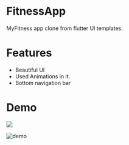 # FitnessApp
MyFitness app clone from flutter UI templates.
# Features
- Beautiful UI 
- Used Animations in it.
- Bottom navigation bar
# Demo
<img src="fitness_app/lib/gif/fitnessAppDemo.gif">

![demo](https://drive.google.com/file/d/1CZvFAUoqhds3QyVNT5L4Nty0ydPYBrEw/view?usp=sharing)
